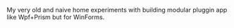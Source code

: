 My very old and naive home experiments with building modular pluggin app like Wpf+Prism but for WinForms.